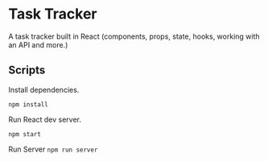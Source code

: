 # Task Tracker

A task tracker built in React
(components, props, state, hooks, working with an API and more.)

## Scripts

Install dependencies.

`npm install`

Run React dev server.

`npm start`

Run Server
`npm run server`
